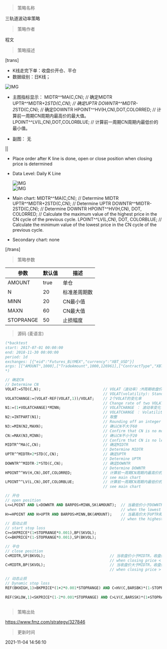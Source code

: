 
> 策略名称

三轨道波动率策略

> 策略作者

程文

> 策略描述

[trans]
- K线走完下单：收盘价开仓、平仓
- 数据级别：日K线；

![IMG](https://www.fmz.com/upload/asset/785c3a0e4e8c164bc831b05dcdc355a3.png)

- 主图指标显示：
   MIDTR^^MA(C,CN);                                        // 确定MIDTR
   UPTR^^MIDTR+2*STD(C,CN);                       // 确定UPTR
   DOWNTR^^MIDTR-2*STD(C,CN);                  // 确定DOWNTR
   HPOINT^^HV(H,CN),DOT,COLORRED;          // 计算前一周期CN周期内最高价的最大值。
   LPOINT^^LV(L,CN),DOT,COLORBLUE;          // 计算前一周期CN周期内最低价的最小值。

- 副图：
  无

||

- Place order after K line is done, open or close position when closing price is determined
- Data Level: Daily K Line

   ![IMG](https://www.fmz.com/upload/asset/3a476a37c7f7a6939aab1d1ad7164e72.png)  
   ![IMG](https://www.fmz.com/upload/asset/63c9bc0e146e9a3164e78055b0154be7.png) 

- Main chart:
  MIDTR^^MA(C,CN); // Determine MIDTR
  UPTR^^MIDTR+2STD(C,CN); // Determine UPTR
  DOWNTR^^MIDTR-2STD(C,CN); // Determine DOWNTR
  HPOINT^^HV(H,CN), DOT, COLORRED; 
  // Calculate the maximum value of the highest price in the CN cycle of the previous cycle.
  LPOINT^^LV(L,CN), DOT, COLORBLUE; 
  // Calculate the minimum value of the lowest price in the CN cycle of the previous cycle.

- Secondary chart:
  none

[/trans]

> 策略参数



|参数|默认值|描述|
|----|----|----|
|AMOUNT|true|单仓|single order opening amount|
|N|20|标准差周期数|cycles of standard deviation|
|MINN|20|CN最小值|minimum of CN|
|MAXN|60|CN最大值|maximum of CN|
|STOPRANGE|50|止损幅度|stop loss range|


> 源码 (麦语言)

``` pascal
(*backtest
start: 2017-07-01 00:00:00
end: 2018-11-30 00:00:00
period: 1d
exchanges: [{"eid":"Futures_BitMEX","currency":"XBT_USD"}]
args: [["AMOUNT",1000],["TradeAmount",1000,126961],["ContractType","XBTUSD",126961]]
*)

// 确定CN 
// Determine CN 
VOLAT:=STD(C,N);                            // VOLAT（波动率）:M周期收盘价的标准差
                                            // VOLAT(volatility): Standard deviation of closing price in M-cycle
VOLATCHANGE:=(VOLAT-REF(VOLAT,1))/VOLAT;    // 2个VOLAT的变化率
                                            // Change rate of two VOLATs
N1:=(1+VOLATCHANGE)*MINN;                   // VOLATCHANGE ： 波动率变化
                                            // VOLATCHANGE ： Volatility change
N2:=INTPART(N1);                            // 取整
                                            // Rounding off an integer
N3:=MIN(N2,MAXN);                           // 确认CN不大于60
                                            // Confirm that CN is no more than 60
CN:=MAX(N3,MINN);                           // 确认CN不小于20
                                            // Confirm that CN is no less than 20
MIDTR^^MA(C,CN);                            // 确定MIDTR
                                            // Determine MIDTR
UPTR^^MIDTR+2*STD(C,CN);                    // 确定UPTR
                                            // Determine UPTR
DOWNTR^^MIDTR-2*STD(C,CN);                  // 确定DOWNTR
                                            // Determine DOWNTR
HPOINT^^HV(H,CN),DOT,COLORRED;              // 计算前一周期CN周期内最高价的最大值。
                                            // see main chart
LPOINT^^LV(L,CN),DOT,COLORBLUE;             // 计算前一周期CN周期内最低价的最小值。
                                            // see main chart

// 开仓
// open position
L<=LPOINT AND L<DOWNTR AND BARPOS>MINN,SK(AMOUNT);  // 当最低价小于DOWNTR和低点，且K线位置大于60，收盘价卖开
                                                    // when the lowest price <  the lowest point and DOWNTR,and the K-line position > 60, sell short the closing price
H>=HPOINT AND H>UPTR AND BARPOS>MINN,BK(AMOUNT);    // 当最高价大于UPTR和高点，且K线位置大于60，收盘价买开
                                                    // when the highest price > UPTR and the highest point, and the K-line position > 60, buy long the closing price
// 启动止损
// start stop loss
C>=SKPRICE*(1+STOPRANGE*0.001),BP(SKVOL);
C<=BKPRICE*(1-STOPRANGE*0.001),SP(BKVOL);

// 平仓
// close position
C<MIDTR,SP(BKVOL);                             // 当收盘价小于MIDTR，收盘价卖平
                                               // when closing price < MIDTR, sell the closing price
C>MIDTR,BP(SKVOL);                             // 当收盘价大于MIDTR，收盘价买平
                                               // when closing price > MIDTR, buy to cover the closing price

// 动态止损
// Dynamic stop loss
REF(BKHIGH,1)>BKPRICE*(1+2*0.001*STOPRANGE) AND C<HV(C,BARSBK)*(1-STOPRANGE*0.001),SP(BKVOL);  // 买开后最高价大于买开价*(1+2*0.001*STOPRANGE)，且收盘价小于买开后最高收盘价*(1-STOPRANGE*0.001)，收盘价卖平
                                                                                               // the highest price after buying long > buy long price*(1+2*0.001*STOPRANGE), and closing price < the highest closing price after buying long*(1-STOPRANGE*0.001), then sell closing price
REF(SKLOW,1)<SKPRICE*(1-2*0.001*STOPRANGE) AND C>LV(C,BARSSK)*(1+STOPRANGE*0.001),BP(SKVOL);   // 卖开后最低价小于卖开价*(1-2*0.001*STOPRANGE)，且收盘价大于卖开后最低收盘价*(1+STOPRANGE*0.001)，收盘价买平
                                                                                               // the lowest price after sellong short < sell short price *(1-2*0.001*STOPRANGE), and closing price > the lowest closing price after selling short*(1+STOPRANGE*0.001), then buy to cover closing price
```

> 策略出处

https://www.fmz.com/strategy/327846

> 更新时间

2021-11-04 14:56:10
